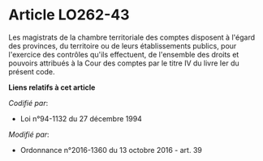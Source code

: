 # Article LO262-43

Les magistrats de la chambre territoriale des comptes disposent à l'égard des provinces, du territoire ou de leurs
établissements publics, pour l'exercice des contrôles qu'ils effectuent, de l'ensemble des droits et pouvoirs attribués à la
Cour des comptes par le titre IV du livre Ier du présent code.

**Liens relatifs à cet article**

_Codifié par_:

  - Loi n°94-1132 du 27 décembre 1994

_Modifié par_:

  - Ordonnance n°2016-1360 du 13 octobre 2016 - art. 39

